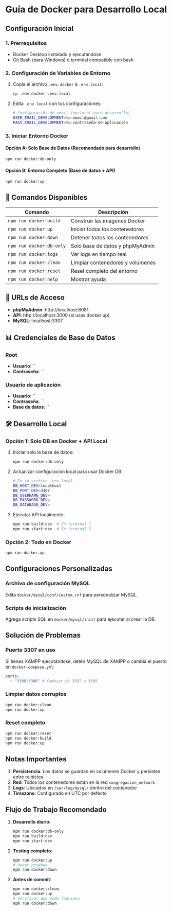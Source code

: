 # Guía de Docker para Desarrollo Local

## Configuración Inicial

### 1. Prerrequisitos

- Docker Desktop instalado y ejecutándose
- Git Bash (para Windows) o terminal compatible con bash

### 2. Configuración de Variables de Entorno

1. Copia el archivo `.env.docker` a `.env.local`:

   ```bash
   cp .env.docker .env.local
   ```

2. Edita `.env.local` con tus configuraciones:
   ```bash
   # Configuración de email (opcional para desarrollo)
   USER_EMAIL_DEVELOPMENT=tu-email@gmail.com
   PASS_EMAIL_DEVELOPMENT=tu-contraseña-de-aplicación
   ```

### 3. Iniciar Entorno Docker

#### Opción A: Solo Base de Datos (Recomendado para desarrollo)

```bash
npm run docker:db-only
```

#### Opción B: Entorno Completo (Base de datos + API)

```bash
npm run docker:up
```

## 🚀 Comandos Disponibles

| Comando                  | Descripción                      |
| ------------------------ | -------------------------------- |
| `npm run docker:build`   | Construir las imágenes Docker    |
| `npm run docker:up`      | Iniciar todos los contenedores   |
| `npm run docker:down`    | Detener todos los contenedores   |
| `npm run docker:db-only` | Solo base de datos y phpMyAdmin  |
| `npm run docker:logs`    | Ver logs en tiempo real          |
| `npm run docker:clean`   | Limpiar contenedores y volúmenes |
| `npm run docker:reset`   | Reset completo del entorno       |
| `npm run docker:help`    | Mostrar ayuda                    |

## 🔗 URLs de Acceso

- **phpMyAdmin**: http://localhost:8081
- **API**: http://localhost:3000 (si usas docker:up)
- **MySQL**: localhost:3307

## 📊 Credenciales de Base de Datos

### Root

- **Usuario**: ``
- **Contraseña**: ``

### Usuario de aplicación

- **Usuario**: ``
- **Contraseña**: ``
- **Base de datos**: ``

## 🛠️ Desarrollo Local

### Opción 1: Solo DB en Docker + API Local

1. Iniciar solo la base de datos:

   ```bash
   npm run docker:db-only
   ```

2. Actualizar configuración local para usar Docker DB:

   ```bash
   # En tu archivo .env local
   DB_HOST_DEV=localhost
   DB_PORT_DEV=3307
   DB_USERNAME_DEV=
   DB_PASSWORD_DEV=
   DB_DATABASE_DEV=
   ```

3. Ejecutar API localmente:
   ```bash
   npm run build:dev  # En terminal 1
   npm run start:dev  # En terminal 2
   ```

### Opción 2: Todo en Docker

```bash
npm run docker:up
```

## Configuraciones Personalizadas

### Archivo de configuración MySQL

Edita `docker/mysql/conf/custom.cnf` para personalizar MySQL.

### Scripts de inicialización

Agrega scripts SQL en `docker/mysql/init/` para ejecutar al crear la DB.

## Solución de Problemas

### Puerto 3307 en uso

Si tienes XAMPP ejecutándose, detén MySQL de XAMPP o cambia el puerto en `docker-compose.yml`:

```yaml
ports:
  - "3308:3306" # Cambiar de 3307 a 3308
```

### Limpiar datos corruptos

```bash
npm run docker:clean
npm run docker:up
```

### Reset completo

```bash
npm run docker:reset
npm run docker:build
npm run docker:up
```

## Notas Importantes

1. **Persistencia**: Los datos se guardan en volúmenes Docker y persisten entre reinicios
2. **Red**: Todos los contenedores están en la red `congregacion_network`
3. **Logs**: Ubicados en `/var/log/mysql/` dentro del contenedor
4. **Timezone**: Configurado en UTC por defecto

## Flujo de Trabajo Recomendado

1. **Desarrollo diario**:

   ```bash
   npm run docker:db-only
   npm run build:dev
   npm run start:dev
   ```

2. **Testing completo**:

   ```bash
   npm run docker:up
   # Hacer pruebas
   npm run docker:down
   ```

3. **Antes de commit**:
   ```bash
   npm run docker:clean
   npm run docker:up
   # Verificar que todo funciona
   npm run docker:down
   ```
